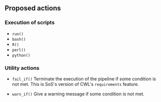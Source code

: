 ## Proposed actions

### Execution of scripts

* ``run()``
* ``bash()``
* ``R()``
* ``perl()``
* ``python()``

### Utility actions

* ``fail_if()`` Terminate the execution of the pipeline if some condition is not met. This is SoS's version of  CWL's `requirements` feature.

* ``warn_if()`` Give a warning message if some condition is not met.